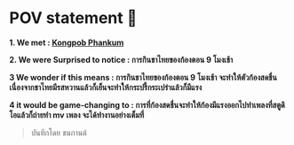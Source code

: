 # POV statement :santa:
**1. We met : [Kongpob Phankum](https://www.instagram.com/kongpobpk_/)**

**2. We were Surprised to notice : การกินชาไทยของก้องตอน 9 โมงเช้า**

**3 We wonder if this means : การกินชาไทยของก้องตอน 9 โมงเช้า จะทำให้ตัวก้องสดชื่นเนื่องจากชาไทยมีรสหวานแล้วก็เย็นจะทำให้กระปรี้กระเปร่าแล้วก็มีแรง** 

**4 it would be game-changing to : การที่ก้องสดชื่นจะทำให้ก้องมีแรงออกไปทำเพลงที่สตูดิโอแล้วก็ถ่ายทำ mv เพลง จะได้ทำงานอย่างเต็มที่** 

> บันทึกโดย ชนกานต์
